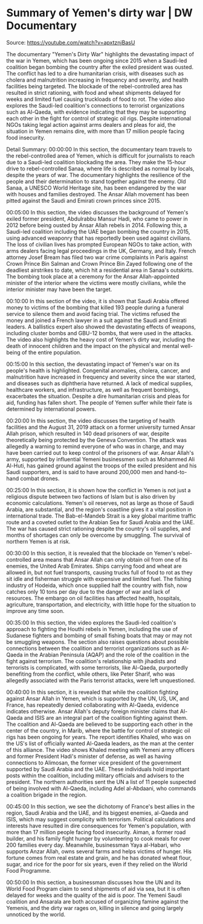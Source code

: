# Summary of Yemen's dirty war | DW Documentary

Source: https://youtube.com/watch?v=apxtznjBasU

The documentary "Yemen's Dirty War" highlights the devastating impact of the war in Yemen, which has been ongoing since 2015 when a Saudi-led coalition began bombing the country after the exiled president was ousted. The conflict has led to a dire humanitarian crisis, with diseases such as cholera and malnutrition increasing in frequency and severity, and health facilities being targeted. The blockade of the rebel-controlled area has resulted in strict rationing, with food and wheat shipments delayed for weeks and limited fuel causing truckloads of food to rot. The video also explores the Saudi-led coalition's connections to terrorist organizations such as Al-Qaeda, with evidence indicating that they may be supporting each other in the fight for control of strategic oil rigs. Despite international NGOs taking legal action against arms dealers and pleas for aid, the situation in Yemen remains dire, with more than 17 million people facing food insecurity.

Detail Summary: 
00:00:00
In this section, the documentary team travels to the rebel-controlled area of Yemen, which is difficult for journalists to reach due to a Saudi-led coalition blockading the area. They make the 15-hour drive to rebel-controlled Sanaa, where life is described as normal by locals, despite the years of war. The documentary highlights the resilience of the people and their determination to stand together against the enemy. Old Sanaa, a UNESCO World Heritage site, has been endangered by the war with houses and families destroyed. The Ansar Allah movement has been pitted against the Saudi and Emirati crown princes since 2015.

00:05:00
In this section, the video discusses the background of Yemen's exiled former president, Abdulrabbu Mansur Hadi, who came to power in 2012 before being ousted by Ansar Allah rebels in 2014. Following this, a Saudi-led coalition including the UAE began bombing the country in 2015, using advanced weaponry that has reportedly been used against civilians. The loss of civilian lives has prompted European NGOs to take action, with arms dealers facing legal proceedings in the UK, Germany, and Italy. French attorney Josef Bream has filed two war crime complaints in Paris against Crown Prince Bin Salman and Crown Prince Bin Zayed following one of the deadliest airstrikes to date, which hit a residential area in Sanaa's outskirts. The bombing took place at a ceremony for the Ansar Allah-appointed minister of the interior where the victims were mostly civilians, while the interior minister may have been the target.

00:10:00
In this section of the video, it is shown that Saudi Arabia offered money to victims of the bombing that killed 193 people during a funeral service to silence them and avoid facing trial. The victims refused the money and joined a French lawyer in a suit against the Saudi and Emirati leaders. A ballistics expert also showed the devastating effects of weapons, including cluster bombs and GBU-12 bombs, that were used in the attacks. The video also highlights the heavy cost of Yemen's dirty war, including the death of innocent children and the impact on the physical and mental well-being of the entire population.

00:15:00
In this section, the devastating impact of Yemen's war on its people's health is highlighted. Congenital anomalies, cholera, cancer, and malnutrition have increased in frequency and severity since the war started, and diseases such as diphtheria have returned. A lack of medical supplies, healthcare workers, and infrastructure, as well as frequent bombings, exacerbates the situation. Despite a dire humanitarian crisis and pleas for aid, funding has fallen short. The people of Yemen suffer while their fate is determined by international powers.

00:20:00
In this section, the video discusses the targeting of health facilities and the August 31, 2019 attack on a former university turned Ansar Allah prison, which resulted in 140 dead prisoners of war, despite theoretically being protected by the Geneva Convention. The attack was allegedly a warning to remind everyone of who was in charge, and may have been carried out to keep control of the prisoners of war. Ansar Allah's army, supported by influential Yemeni businessmen such as Mohammed Ali Al-Huti, has gained ground against the troops of the exiled president and his Saudi supporters, and is said to have around 200,000 men and hand-to-hand combat drones.

00:25:00
In this section, it is shown how the conflict in Yemen is not just a religious dispute between two factions of Islam but is also driven by economic calculations. Yemen's oil reserves, not as large as those of Saudi Arabia, are substantial, and the region's coastline gives it a vital position in international trade. The Bab-el-Mandeb Strait is a key global maritime traffic route and a coveted outlet to the Arabian Sea for Saudi Arabia and the UAE. The war has caused strict rationing despite the country's oil supplies, and months of shortages can only be overcome by smuggling. The survival of northern Yemen is at risk.

00:30:00
In this section, it is revealed that the blockade on Yemen's rebel-controlled area means that Ansar Allah can only obtain oil from one of its enemies, the United Arab Emirates. Ships carrying food and wheat are allowed in, but not fuel transports, causing trucks full of food to rot as they sit idle and fisherman struggle with expensive and limited fuel. The fishing industry of Hodeida, which once supplied half the country with fish, now catches only 10 tons per day due to the danger of war and lack of resources. The embargo on oil facilities has affected health, hospitals, agriculture, transportation, and electricity, with little hope for the situation to improve any time soon.

00:35:00
In this section, the video explores the Saudi-led coalition's approach to fighting the Houthi rebels in Yemen, including the use of Sudanese fighters and bombing of small fishing boats that may or may not be smuggling weapons. The section also raises questions about possible connections between the coalition and terrorist organizations such as Al-Qaeda in the Arabian Peninsula (AQAP) and the role of the coalition in the fight against terrorism. The coalition's relationship with jihadists and terrorists is complicated, with some terrorists, like Al-Qaeda, purportedly benefiting from the conflict, while others, like Peter Sharif, who was allegedly associated with the Paris terrorist attacks, were left unquestioned.

00:40:00
In this section, it is revealed that while the coalition fighting against Ansar Allah in Yemen, which is supported by the UN, US, UK, and France, has repeatedly denied collaborating with Al-Qaeda, evidence indicates otherwise. Ansar Allah's deputy foreign minister claims that Al-Qaeda and ISIS are an integral part of the coalition fighting against them. The coalition and Al-Qaeda are believed to be supporting each other in the center of the country, in Marib, where the battle for control of strategic oil rigs has been ongoing for years. The report identifies Khaled, who was on the US's list of officially wanted Al-Qaeda leaders, as the man at the center of this alliance. The video shows Khaled meeting with Yemeni army officers and former President Hadi's minister of defense, as well as having connections to Alimosan, the former vice president of the government supported by Saudi Arabia and the UAE. These individuals hold important posts within the coalition, including military officials and advisers to the president. The northern authorities sent the UN a list of 11 people suspected of being involved with Al-Qaeda, including Adel al-Abdaani, who commands a coalition brigade in the region.

00:45:00
In this section, we see the dichotomy of France's best allies in the region, Saudi Arabia and the UAE, and its biggest enemies, al-Qaeda and ISIS, which may suggest complicity with terrorism. Political calculations and interests have resulted in dire consequences for Yemen's population, with more than 17 million people facing food insecurity. Aiman, a former road builder, and his family fight hunger by volunteering to cook meals for over 200 families every day. Meanwhile, businessman Yaya al-Habari, who supports Anzar Allah, owns several farms and helps victims of hunger. His fortune comes from real estate and grain, and he has donated wheat flour, sugar, and rice for the poor for six years, even if they relied on the World Food Programme.

00:50:00
In this section, a businessman discusses how the UN and its World Food Program claim to send shipments of aid via sea, but it is often delayed for weeks and the quality of the aid is poor. The Yemeni Saudi coalition and Ansarala are both accused of organizing famine against the Yemenis, and the dirty war rages on, killing in silence and going largely unnoticed by the world.

